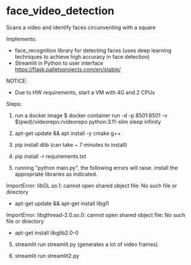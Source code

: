 # face_video_detection
Scans a video and identify faces circunventing with a square

Implements:
- face_recognition library for detecting faces (uses deep learning techniques to achieve high accuracy in face detection)
- Streamlit in Python to user interface https://flask.palletsprojects.com/en/stable/

NOTICE:
- Due to HW requirements, start a VM with 4G and 2 CPUs

Steps:

1) run a docker image
   $ docker container run -d -p 8501:8501 -v $(pwd)/videorepo:/videorepo python:3.11-slim sleep infinity

2) apt-get update && apt install -y cmake g++

3) pip install dlib (can take ~ 7 minutes to install)

4) pip install -r requirements.txt

5) running "python main.py", the following errors will raise. 
   install the appropriate libraries as indicated. 

ImportError: libGL.so.1: cannot open shared object file: No such file or directory

- apt-get update && apt-get install libgl1


ImportError: libgthread-2.0.so.0: cannot open shared object file: No such file or directory

- apt-get install libglib2.0-0

5) streamlit run streamlit.py  (generates a lot of video frames)

6) streamlit run streamlit2.py